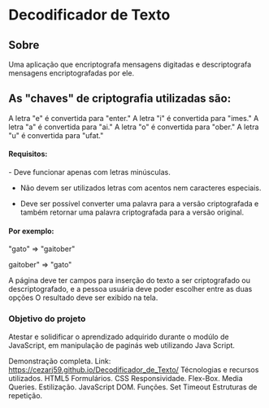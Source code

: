 <h1> Decodificador de Texto </h1>
<h2> Sobre </h2>
Uma aplicação que encriptografa mensagens digitadas e descriptografa mensagens encriptografadas por ele.

<h2> As "chaves" de criptografia utilizadas são: </h2>
A letra "e" é convertida para "enter."
A letra "i" é convertida para "imes."
A letra "a" é convertida para "ai." 
A letra "o" é convertida para "ober."
A letra "u" é convertida para "ufat."
  
  <h4> Requisitos: </h4>
  - Deve funcionar apenas com letras minúsculas.
  
  - Não devem ser utilizados letras com acentos nem caracteres especiais.
  
  - Deve ser possível converter uma palavra para a versão criptografada e também retornar uma palavra criptografada para a versão original.
  
  <h4> Por exemplo: </h4>
  "gato" => "gaitober"
  
  gaitober" => "gato"
  
  A página deve ter campos para inserção do texto a ser criptografado ou descriptografado, e a pessoa usuária deve poder escolher entre as duas opções O resultado deve ser exibido na tela.
  
  <h3> Objetivo do projeto </h3>
  Atestar e solidificar o aprendizado adquirido durante o modúlo de JavaScript, em manipulação de paginás web utilizando Java Script.

Demonstração completa.
Link: https://cezarj59.github.io/Decodificador_de_Texto/
Técnologias e recursos utilizados.
HTML5
Formulários.
CSS
Responsividade.
Flex-Box.
Media Queries.
Estilização.
JavaScript
DOM.
Funções.
Set Timeout
Estruturas de repetição.
